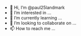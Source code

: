 - 👋 Hi, I’m @paul25landmark
- 👀 I’m interested in ...
- 🌱 I’m currently learning ...
- 💞️ I’m looking to collaborate on ...
- 📫 How to reach me ...

<!---
paul25landmark/paul25landmark is a ✨ special ✨ repository because its `README.md` (this file) appears on your GitHub profile.
You can click the Preview link to take a look at your changes.
--->
